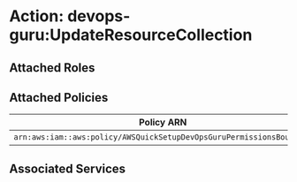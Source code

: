 # Action: devops-guru:UpdateResourceCollection

## Attached Roles

## Attached Policies

| Policy ARN | Policy Name |
|------------|-------------|
| `arn:aws:iam::aws:policy/AWSQuickSetupDevOpsGuruPermissionsBoundary` | [AWSQuickSetupDevOpsGuruPermissionsBoundary](../policies.md#awsquicksetupdevopsgurupermissionsboundary) |

## Associated Services

